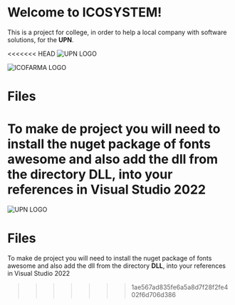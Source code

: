 # Welcome to ICOSYSTEM!

This is a project for college, in order to help a local company with software solutions, for the **UPN**.

<<<<<<< HEAD
![UPN LOGO](https://ibb.co/1XfqQXh)

![ICOFARMA LOGO](https://ibb.co/Q9JspSj)

# Files

To make de project you will need to install the nuget package of fonts awesome and also add the dll from the directory **DLL**, into your references in Visual Studio 2022
=======
![UPN LOGO](https://i.postimg.cc/3JXMtmcW/images.png)

# Files

To make de project you will need to install the nuget package of fonts awesome and also add the dll from the directory **DLL**, into your references in Visual Studio 2022
>>>>>>> 1ae567ad835fe6a5a8d7f28f2fe402f6d706d386
